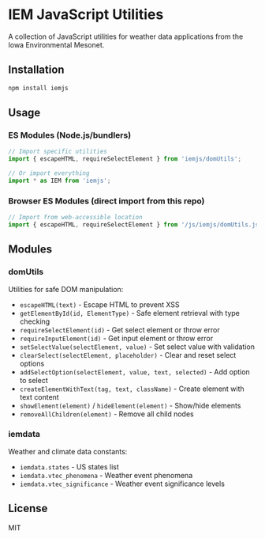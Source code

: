 # IEM JavaScript Utilities

A collection of JavaScript utilities for weather data applications from the Iowa Environmental Mesonet.

## Installation

```bash
npm install iemjs
```

## Usage

### ES Modules (Node.js/bundlers)

```javascript
// Import specific utilities
import { escapeHTML, requireSelectElement } from 'iemjs/domUtils';

// Or import everything
import * as IEM from 'iemjs';
```

### Browser ES Modules (direct import from this repo)

```javascript
// Import from web-accessible location
import { escapeHTML, requireSelectElement } from '/js/iemjs/domUtils.js';
```

## Modules

### domUtils

Utilities for safe DOM manipulation:

- `escapeHTML(text)` - Escape HTML to prevent XSS
- `getElementById(id, ElementType)` - Safe element retrieval with type checking
- `requireSelectElement(id)` - Get select element or throw error
- `requireInputElement(id)` - Get input element or throw error
- `setSelectValue(selectElement, value)` - Set select value with validation
- `clearSelect(selectElement, placeholder)` - Clear and reset select options
- `addSelectOption(selectElement, value, text, selected)` - Add option to select
- `createElementWithText(tag, text, className)` - Create element with text content
- `showElement(element)` / `hideElement(element)` - Show/hide elements
- `removeAllChildren(element)` - Remove all child nodes

### iemdata

Weather and climate data constants:

- `iemdata.states` - US states list
- `iemdata.vtec_phenomena` - Weather event phenomena
- `iemdata.vtec_significance` - Weather event significance levels

## License

MIT
